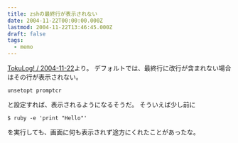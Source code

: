 ```yaml
---
title: zshの最終行が表示されない
date: 2004-11-22T00:00:00.000Z
lastmod: 2004-11-22T13:46:45.000Z
draft: false
tags:
  - memo
---
```


[TokuLog! / 2004-11-22](http://tokuhirom.dnsalias.org/~tokuhirom/cl/2004-11-22.html#2004-11-22-29)より。 デフォルトでは、最終行に改行が含まれない場合はその行が表示されない。

```
unsetopt promptcr
```

と設定すれば、表示されるようになるそうだ。 そういえば少し前に

```
$ ruby -e 'print "Hello"'
```

を実行しても、画面に何も表示されず途方にくれたことがあったな。
